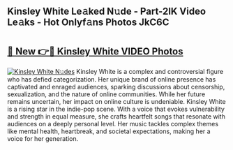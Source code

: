 ## Kinsley White Le𝚊ked N𝚞de - Part-2IK Video Le𝚊ks - Hot Onlyf𝚊ns Photos JkC6C

# <h2><a href="http://ab79654.deff.icu/?id=Kinsley+White">🔗 New 👉🔴 Kinsley White VIDEO Photos</a></h2>

[![Kinsley White N𝚞des](https://i.imgur.com/rIISA9y.gif)](http://ab79654.deff.icu/?id=Kinsley+White)
Kinsley White is a complex and controversial figure who has defied categorization. Her unique brand of online presence has captivated and enraged audiences, sparking discussions about censorship, sexualization, and the nature of online communities. While her future remains uncertain, her impact on online culture is undeniable. Kinsley White is a rising star in the indie-pop scene. With a voice that evokes vulnerability and strength in equal measure, she crafts heartfelt songs that resonate with audiences on a deeply personal level. Her music tackles complex themes like mental health, heartbreak, and societal expectations, making her a voice for her generation.
